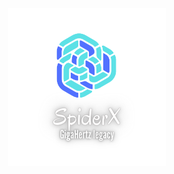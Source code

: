 <center>
  <img src="https://raw.githubusercontent.com/GigaHertzLegacy-SpiderX/GigaHertzLegacy-SpiderX/main/gh.png" alt="Gigahertz Legacy" title="SpiderX" width="50%">
</center>
